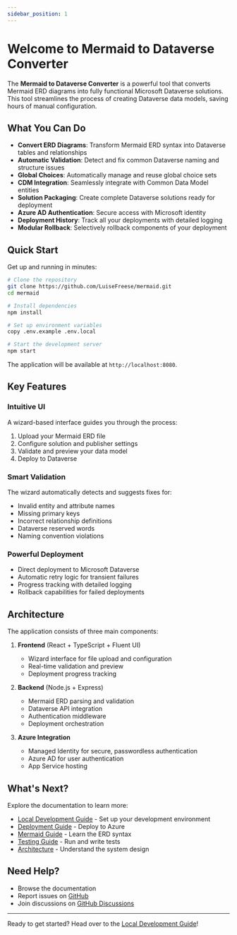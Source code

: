```yaml
---
sidebar_position: 1
---
```


# Welcome to Mermaid to Dataverse Converter

The **Mermaid to Dataverse Converter** is a powerful tool that converts Mermaid ERD diagrams into fully functional Microsoft Dataverse solutions. This tool streamlines the process of creating Dataverse data models, saving hours of manual configuration.

## What You Can Do

- **Convert ERD Diagrams**: Transform Mermaid ERD syntax into Dataverse tables and relationships
- **Automatic Validation**: Detect and fix common Dataverse naming and structure issues
- **Global Choices**: Automatically manage and reuse global choice sets
- **CDM Integration**: Seamlessly integrate with Common Data Model entities
- **Solution Packaging**: Create complete Dataverse solutions ready for deployment
- **Azure AD Authentication**: Secure access with Microsoft identity
- **Deployment History**: Track all your deployments with detailed logging
- **Modular Rollback**: Selectively rollback components of your deployment

## Quick Start

Get up and running in minutes:

```bash
# Clone the repository
git clone https://github.com/LuiseFreese/mermaid.git
cd mermaid

# Install dependencies
npm install

# Set up environment variables
copy .env.example .env.local

# Start the development server
npm start
```

The application will be available at `http://localhost:8080`.

## Key Features

### Intuitive UI
A wizard-based interface guides you through the process:
1. Upload your Mermaid ERD file
2. Configure solution and publisher settings
3. Validate and preview your data model
4. Deploy to Dataverse

### Smart Validation
The wizard automatically detects and suggests fixes for:
- Invalid entity and attribute names
- Missing primary keys
- Incorrect relationship definitions
- Dataverse reserved words
- Naming convention violations

### Powerful Deployment
- Direct deployment to Microsoft Dataverse
- Automatic retry logic for transient failures
- Progress tracking with detailed logging
- Rollback capabilities for failed deployments

## Architecture

The application consists of three main components:

1. **Frontend** (React + TypeScript + Fluent UI)
   - Wizard interface for file upload and configuration
   - Real-time validation and preview
   - Deployment progress tracking

2. **Backend** (Node.js + Express)
   - Mermaid ERD parsing and validation
   - Dataverse API integration
   - Authentication middleware
   - Deployment orchestration

3. **Azure Integration**
   - Managed Identity for secure, passwordless authentication
   - Azure AD for user authentication
   - App Service hosting

## What's Next?

Explore the documentation to learn more:

- [Local Development Guide](./LOCAL-DEVELOPMENT.md) - Set up your development environment
- [Deployment Guide](./DEPLOYMENT.md) - Deploy to Azure
- [Mermaid Guide](./MERMAID-GUIDE.md) - Learn the ERD syntax
- [Testing Guide](./TESTING.md) - Run and write tests
- [Architecture](./DEVELOPER_ARCHITECTURE.md) - Understand the system design

## Need Help?

- Browse the documentation
- Report issues on [GitHub](https://github.com/LuiseFreese/mermaid/issues)
- Join discussions on [GitHub Discussions](https://github.com/LuiseFreese/mermaid/discussions)

---

Ready to get started? Head over to the [Local Development Guide](./LOCAL-DEVELOPMENT.md)!

